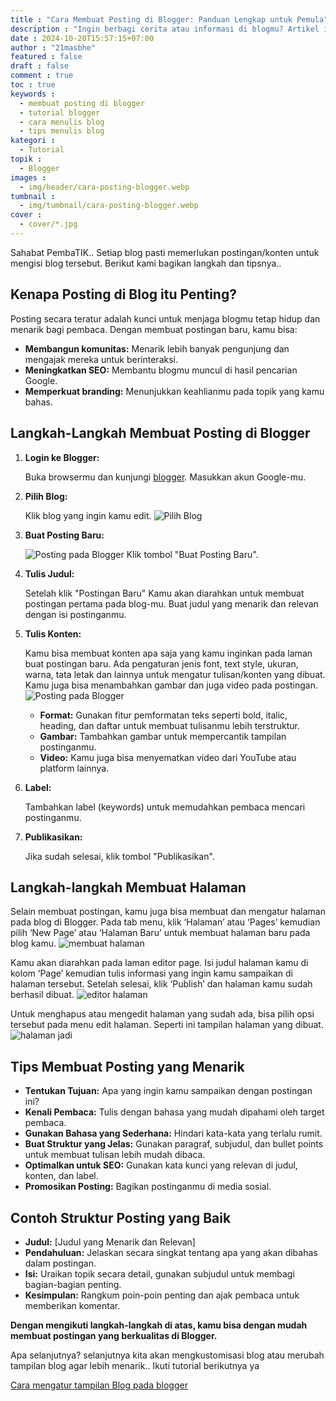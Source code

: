 ```yaml
---
title : "Cara Membuat Posting di Blogger: Panduan Lengkap untuk Pemula"
description : "Ingin berbagi cerita atau informasi di blogmu? Artikel ini akan memandu kamu langkah demi langkah cara membuat postingan di Blogger, mulai dari membuat draf hingga mempublikasikannya."
date : 2024-10-20T15:57:15+07:00
author : "21masbhe"
featured : false
draft : false
comment : true
toc : true
keywords : 
  - membuat posting di blogger
  - tutorial blogger
  - cara menulis blog
  - tips menulis blog
kategori : 
  - Tutorial
topik :
  - Blogger
images : 
  - img/header/cara-posting-blogger.webp
tumbnail : 
  - img/tumbnail/cara-posting-blogger.webp
cover : 
  - cover/*.jpg
---
```

Sahabat PembaTIK.. Setiap blog pasti memerlukan postingan/konten untuk mengisi blog tersebut. Berikut kami bagikan langkah dan tipsnya..

## **Kenapa Posting di Blog itu Penting?**

Posting secara teratur adalah kunci untuk menjaga blogmu tetap hidup dan menarik bagi pembaca. Dengan membuat postingan baru, kamu bisa:

* **Membangun komunitas:** Menarik lebih banyak pengunjung dan mengajak mereka untuk berinteraksi.
* **Meningkatkan SEO:** Membantu blogmu muncul di hasil pencarian Google.
* **Memperkuat branding:** Menunjukkan keahlianmu pada topik yang kamu bahas.

## **Langkah-Langkah Membuat Posting di Blogger**

1. **Login ke Blogger:** 
   
   Buka browsermu dan kunjungi [blogger](https://blogger.com). Masukkan akun Google-mu.
2. **Pilih Blog:** 
   
   Klik blog yang ingin kamu edit.
   ![Pilih Blog](/images/tutorial/blogger/postingan-1.gif)
3. **Buat Posting Baru:** 
   
   ![Posting pada Blogger](/images/tutorial/blogger/blog-posting2.jpg)
   Klik tombol "Buat Posting Baru".
   
4. **Tulis Judul:** 
   
   Setelah klik "Postingan Baru" Kamu akan diarahkan untuk membuat postingan pertama pada blog-mu. Buat judul yang menarik dan relevan dengan isi postinganmu.
5. **Tulis Konten:** 
   
   Kamu bisa membuat konten apa saja yang kamu inginkan pada laman buat postingan baru. Ada pengaturan jenis font, text style, ukuran, warna, tata letak dan lainnya untuk mengatur tulisan/konten yang dibuat. Kamu juga bisa menambahkan gambar dan juga video pada postingan.
   ![Posting pada Blogger](/images/tutorial/blogger/blog-posting3.jpg)
   * **Format:** Gunakan fitur pemformatan teks seperti bold, italic, heading, dan daftar untuk membuat tulisanmu lebih terstruktur.
   * **Gambar:** Tambahkan gambar untuk mempercantik tampilan postinganmu.
   * **Video:** Kamu juga bisa menyematkan video dari YouTube atau platform lainnya.
6. **Label:** 
   
   Tambahkan label (keywords) untuk memudahkan pembaca mencari postinganmu.
7. **Publikasikan:** 
   
   Jika sudah selesai, klik tombol "Publikasikan".

## Langkah-langkah Membuat Halaman
Selain membuat postingan, kamu juga bisa membuat dan mengatur halaman pada blog di Blogger. Pada tab menu, klik ‘Halaman’ atau ‘Pages’ kemudian pilih ‘New Page’ atau ‘Halaman Baru’ untuk membuat halaman baru pada blog kamu.
![membuat halaman](/images/tutorial/blogger/postingan2.gif)

Kamu akan diarahkan pada laman editor page. Isi judul halaman kamu di kolom ‘Page’ kemudian tulis informasi yang ingin kamu sampaikan di halaman tersebut. Setelah selesai, klik ‘Publish’ dan halaman kamu sudah berhasil dibuat. 
![editor halaman](/images/tutorial/blogger/blog-posting4.jpg)

Untuk menghapus atau mengedit halaman yang sudah ada, bisa pilih opsi tersebut pada menu edit halaman. Seperti ini tampilan halaman yang dibuat.
![halaman jadi](/images/tutorial/blogger/blog-posting5.jpg)
## **Tips Membuat Posting yang Menarik**

* **Tentukan Tujuan:** Apa yang ingin kamu sampaikan dengan postingan ini?
* **Kenali Pembaca:** Tulis dengan bahasa yang mudah dipahami oleh target pembaca.
* **Gunakan Bahasa yang Sederhana:** Hindari kata-kata yang terlalu rumit.
* **Buat Struktur yang Jelas:** Gunakan paragraf, subjudul, dan bullet points untuk membuat tulisan lebih mudah dibaca.
* **Optimalkan untuk SEO:** Gunakan kata kunci yang relevan di judul, konten, dan label.
* **Promosikan Posting:** Bagikan postinganmu di media sosial.

## **Contoh Struktur Posting yang Baik**

* **Judul:** [Judul yang Menarik dan Relevan]
* **Pendahuluan:** Jelaskan secara singkat tentang apa yang akan dibahas dalam postingan.
* **Isi:** Uraikan topik secara detail, gunakan subjudul untuk membagi bagian-bagian penting.
* **Kesimpulan:** Rangkum poin-poin penting dan ajak pembaca untuk memberikan komentar.

**Dengan mengikuti langkah-langkah di atas, kamu bisa dengan mudah membuat postingan yang berkualitas di Blogger.**

Apa selanjutnya? selanjutnya kita akan mengkustomisasi blog atau merubah tampilan blog agar lebih menarik.. Ikuti tutorial berikutnya ya

[Cara mengatur tampilan Blog pada blogger](/3-merubah-tampilan-blog/)